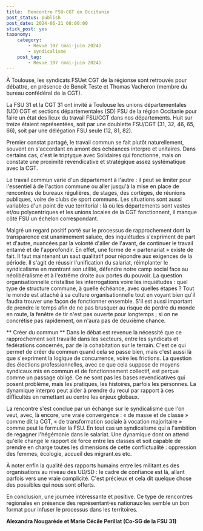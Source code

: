 ```yaml
---
title:  Rencontre FSU-CGT en Occitanie
post_status: publish
post_date: 2024-06-21 08:00:00
stick_post: yes
taxonomy:
    category:
        - Revue 107 (mai-juin 2024)
        - syndicalisme
    post_tag:
        - Revue 107 (mai-juin 2024)
---
```




 À Toulouse, les syndicats FSUet CGT de la régionse sont retrouvés pour débattre, en présence de Benoît Teste et Thomas Vacheron (membre du bureau confédéral de la CGT).

 La FSU 31 et la CGT 31 ont invité à Toulouse les unions départementales (UD) CGT et sections départementales (SD) FSU de la région Occitanie pour faire un état des lieux du travail FSU/CGT dans nos départements. Huit sur treize étaient représentées, soit par une doublette FSU/CGT (31, 32, 46, 65, 66), soit par une délégation FSU seule (12, 81, 82).

 Premier constat partagé, le travail commun se fait plutôt naturellement, souvent en s'accordant en amont des échéances interpro et unitaires. Dans certains cas, c'est le triptyque avec Solidaires qui fonctionne, mais on constate une proximité revendicative et stratégique assez systématique avec la CGT.

 Le travail commun varie d'un département à l'autre : il peut se limiter pour l'essentiel à de l'action commune ou aller jusqu'à la mise en place de rencontres de bureaux régulières, de stages, des cortèges, de réunions publiques, voire de clubs de sport communs. Les situations sont aussi variables d'un point de vue territorial : là où les départements sont vastes et/ou polycentriques et les unions locales de la CGT fonctionnent, il manque côté FSU un échelon correspondant.

 Malgré un regard positif porté sur le processus de rapprochement dont la transparence est unanimement saluée, des inquiétudes s'expriment de part et d'autre, nuancées par la volonté d'aller de l'avant, de continuer le travail entamé et de l'approfondir. En effet, une forme de « partenariat » existe de fait. Il faut maintenant un saut qualitatif pour répondre aux exigences de la période. Il s'agit de réussir l'unification du salariat, réimplanter le syndicalisme en montrant son utilité, défendre notre camp social face au néolibéralisme et à l'extrême droite aux portes du pouvoir. La question organisationnelle cristallise les interrogations voire les inquiétudes : quel type de structure commune, à quelle échéance, avec quelles étapes ? Tout le monde est attaché à sa culture organisationnelle tout en voyant bien qu'il faudra trouver une façon de fonctionner ensemble. S'il est aussi important de prendre le temps afin de ne pas brusquer au risque de perdre du monde en route, la fenêtre de tir n'est pas ouverte pour longtemps ; si on ne concrétise pas rapidement, on n'aura pas de deuxième chance.

** Créer du commun
**
 Dans le débat est revenue la nécessité que ce rapprochement soit travaillé dans les secteurs, entre les syndicats et fédérations concernés, par de la cohabitation sur le terrain. C'est ce qui permet de créer du commun quand cela se passe bien, mais c'est aussi là que s'expriment la logique de concurrence, voire les frictions. La question des élections professionnelles, avec ce que cela suppose de moyens syndicaux mis en commun et de fonctionnement collectif, est perçue comme un passage obligé. Ce ne sont pas les bases revendicatives qui posent problème, mais les pratiques, les histoires, parfois les personnes. La dynamique interpro peut aider à prendre du recul par rapport à ces difficultés en remettant au centre les enjeux globaux.

 La rencontre s'est conclue par un échange sur le syndicalisme que l'on veut, avec, là encore, une vraie convergence : « de masse et de classe » comme dit la CGT, « de transformation sociale à vocation majoritaire » comme peut le formuler la FSU. En tout cas un syndicalisme qui a l'ambition de regagner l'hégémonie dans le salariat. Une dynamique dont on attend qu'elle change le rapport de force entre les classes et soit capable de prendre en charge toutes les dimensions de cette conflictualité : oppression des femmes, écologie, accueil des migrant.es etc.

 À noter enfin la qualité des rapports humains entre les militant.es des organisations au niveau des UD/SD : le cadre de confiance est là, allant parfois vers une vraie complicité. C'est précieux et cela dit quelque chose des possibles qui nous sont offerts.

 En conclusion, une journée intéressante et positive. Ce type de rencontres régionales en présence des représentant·es nationaux·les semble un bon format pour infuser le processus dans les territoires.

 **Alexandra Nougarède et Marie Cécile Perillat (Co-SG de la FSU 31)**

